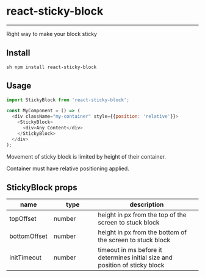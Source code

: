 # react-sticky-block
---

Right way to make your block sticky


## Install

```sh npm install react-sticky-block```


## Usage

```js
import StickyBlock from 'react-sticky-block';

const MyComponent = () => (
  <div className="my-container" style={{position: 'relative'}}>
    <StickyBlock>
      <div>Any Content</div>
    </StickyBlock>
  </div>
);
```

Movement of sticky block is limited by height of their container.

Container must have relative positioning applied.

## StickyBlock props

<table class="table table-bordered table-striped">
  <thead>
    <tr>
      <th style="width: 100px;">name</th>
      <th style="width: 100px;">type</th>
      <th>description</th>
    </tr>
  </thead>
  <tbody>
    <tr>
      <td>topOffset</td>
      <td>number</td>
      <td>height in px from the top of the screen to stuck block</td>
    </tr>
    <tr>
      <td>bottomOffset</td>
      <td>number</td>
      <td>height in px from the bottom of the screen to stuck block</td>
    </tr>
    <tr>
      <td>initTimeout</td>
      <td>number</td>
      <td>timeout in ms before it determines initial size and position of sticky block</td>
    </tr>
  </tbody>
</table>

